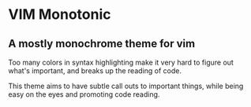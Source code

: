 # VIM Monotonic

## A mostly monochrome theme for vim

Too many colors in syntax highlighting make it very hard to figure out what's important, and breaks up the reading of code.

This theme aims to have subtle call outs to important things, while being easy on the eyes and promoting code reading.